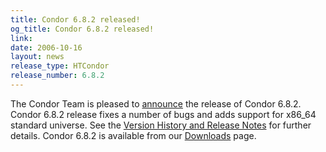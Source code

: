 ```yaml
---
title: Condor 6.8.2 released!
og_title: Condor 6.8.2 released!
link: 
date: 2006-10-16
layout: news
release_type: HTCondor
release_number: 6.8.2
---
```


The Condor Team is pleased to <a href="https://lists.cs.wisc.edu/archive/condor-users/2006-October/msg00118.shtml">announce</a> the release of Condor 6.8.2. Condor 6.8.2 release fixes a number of bugs and adds support for x86_64 standard universe.  See the <a href="manual/latest-stable/9_Version_History.html"> Version History and Release Notes</a> for further details. Condor 6.8.2 is available from our <a href="downloads/">Downloads</a> page.
